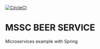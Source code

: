[![CircleCI](https://circleci.com/gh/boskodjokic/mssc-beer-service.svg?style=svg)](https://circleci.com/gh/boskodjokic/mssc-beer-service)


# MSSC BEER SERVICE
Microservices example with Spring